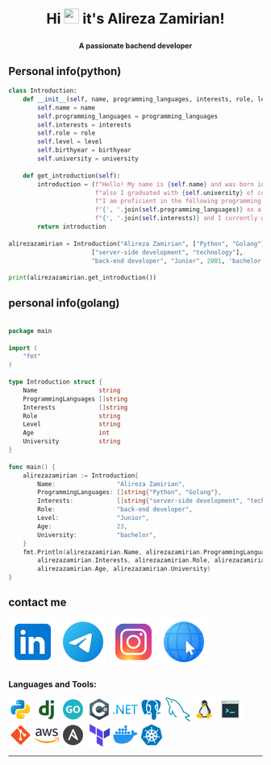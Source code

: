 <h1 align="center"><p>Hi <img width="30px" height="30px" src="https://user-images.githubusercontent.com/18350557/176309783-0785949b-9127-417c-8b55-ab5a4333674e.gif" alt=""> it's Alireza Zamirian! </p></h1>
<h4 align="center">A passionate bachend developer</h4>

## Personal info(python)

``` python
class Introduction:
    def __init__(self, name, programming_languages, interests, role, level, birthyear, university):
        self.name = name
        self.programming_languages = programming_languages
        self.interests = interests
        self.role = role
        self.level = level
        self.birthyear = birthyear
        self.university = university

    def get_introduction(self):
        introduction = (f"Hello! My name is {self.name} and was born in {self.birthyear}, "
                        f"also I graduated with {self.university} of computer engineering. "
                        f"I am proficient in the following programming languages: "
                        f"{', '.join(self.programming_languages)} as a {self.level}. My interests include "
                        f"{', '.join(self.interests)} and I currently work as a {self.role}.")
        return introduction

alirezazamirian = Introduction("Alireza Zamirian", ["Python", "Golang"],
                       ["server-side development", "technology"],
                       "back-end developer", "Junior", 2001, 'bachelor')

print(alirezazamirian.get_introduction())

```

## personal info(golang)

``` go

package main

import (
	"fmt"
)

type Introduction struct {
	Name                 string
	ProgrammingLanguages []string
	Interests            []string
	Role                 string
	Level                string
	Age                  int
	University           string
}

func main() {
	alirezazamirian := Introduction{
		Name:                 "Alireza Zamirian",
		ProgrammingLanguages: []string{"Python", "Golang"},
		Interests:            []string{"server-side development", "technology"},
		Role:                 "back-end developer",
		Level:                "Junior",
		Age:                  23,
		University:           "bachelor",
	}
	fmt.Println(alirezazamirian.Name, alirezazamirian.ProgrammingLanguages,
		alirezazamirian.Interests, alirezazamirian.Role, alirezazamirian.Level,
		alirezazamirian.Age, alirezazamirian.University)
}


```

## contact me

<a href="https://linkedin.com/in/alirezazamirian/"><img src="https://github.com/Alirezazamirian/Alirezazamirian/blob/main/icons8-linkedin-96.png"></a>
<a href="https://telegram.com/alireza_zamirian/"><img src="https://github.com/Alirezazamirian/Alirezazamirian/blob/main/icons8-telegram-96.png"></a>
<a href="https://instagram.com/alireza_zamirian/"><img src="https://github.com/Alirezazamirian/Alirezazamirian/blob/main/icons8-instagram-96.png"></a>
<a href=""><img src="https://github.com/Alirezazamirian/Alirezazamirian/blob/main/icons8-website-96(1).png"></a>



 
<h3 align="left">Languages and Tools:</h3>
<a href=""><img src="https://github.com/Alirezazamirian/Alirezazamirian/blob/main/icons8-python-48.png"></a>
<a href=""><img src="https://github.com/Alirezazamirian/Alirezazamirian/blob/main/icons8-django-48(1).png"></a>
<a href=""><img src="https://github.com/Alirezazamirian/Alirezazamirian/blob/main/icons8-go-48.png"></a>
<a href=""><img src="https://github.com/Alirezazamirian/Alirezazamirian/blob/main/icons8-c-sharp-logo-48.png"></a>
<a href=""><img src="https://github.com/Alirezazamirian/Alirezazamirian/blob/main/icons8-.net-or- dot-net -a-software-framework-developed-by-microsoft-48.png"></a>
<a href=""><img src="https://github.com/Alirezazamirian/Alirezazamirian/blob/main/icons8-postgresql-48.png"></a>
<a href=""><img src="https://github.com/Alirezazamirian/Alirezazamirian/blob/main/icons8-mysql-48.png"></a>
<a href=""><img src="https://github.com/Alirezazamirian/Alirezazamirian/blob/main/icons8-linux-48.png"></a>
<a href=""><img src="https://github.com/Alirezazamirian/Alirezazamirian/blob/main/icons8-bash-48.png"></a>
<a href=""><img src="https://github.com/Alirezazamirian/Alirezazamirian/blob/main/icons8-git-48.png"></a>
<a href=""><img src="https://github.com/Alirezazamirian/Alirezazamirian/blob/main/icons8-aws-48.png"></a>
<a href=""><img src="https://github.com/Alirezazamirian/Alirezazamirian/blob/main/icons8-ansible-48.png"></a>
<a href=""><img src="https://github.com/Alirezazamirian/Alirezazamirian/blob/main/icons8-terraform-48.png"></a>
<a href=""><img src="https://github.com/Alirezazamirian/Alirezazamirian/blob/main/icons8-docker-48.png"></a>
<a href=""><img src="https://github.com/Alirezazamirian/Alirezazamirian/blob/main/icons8-kubernetes-48.png"></a>

___



